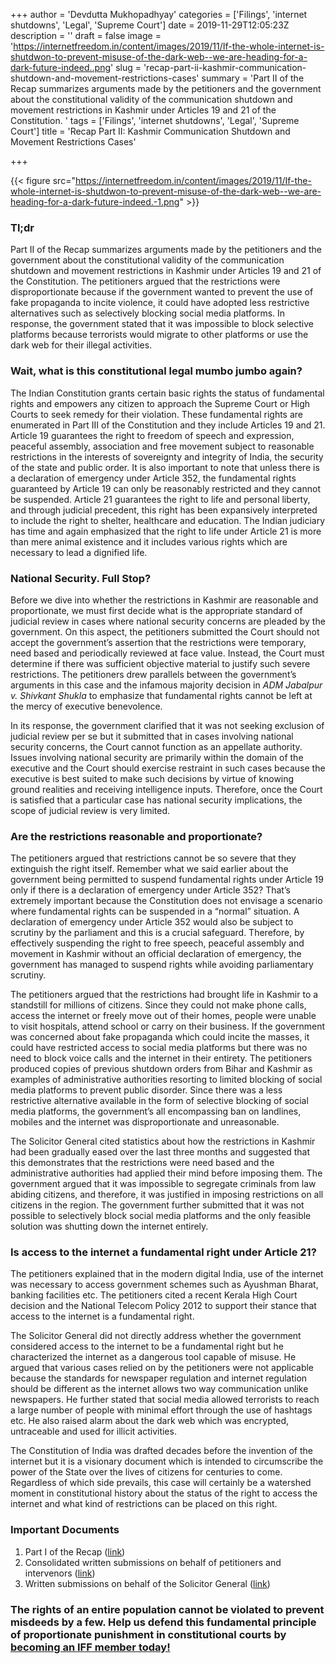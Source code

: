 +++
author = 'Devdutta Mukhopadhyay'
categories = ['Filings', 'internet shutdowns', 'Legal', 'Supreme Court']
date = 2019-11-29T12:05:23Z
description = ''
draft = false
image = 'https://internetfreedom.in/content/images/2019/11/If-the-whole-internet-is-shutdwon-to-prevent-misuse-of-the-dark-web--we-are-heading-for-a-dark-future-indeed..png'
slug = 'recap-part-ii-kashmir-communication-shutdown-and-movement-restrictions-cases'
summary = 'Part II of the Recap summarizes arguments made by the petitioners and the government about the constitutional validity of the communication shutdown and movement restrictions in Kashmir under Articles 19 and 21 of the Constitution. '
tags = ['Filings', 'internet shutdowns', 'Legal', 'Supreme Court']
title = 'Recap Part II: Kashmir Communication Shutdown and Movement Restrictions Cases'

+++


{{< figure src="https://internetfreedom.in/content/images/2019/11/If-the-whole-internet-is-shutdwon-to-prevent-misuse-of-the-dark-web--we-are-heading-for-a-dark-future-indeed.-1.png" >}}

### Tl;dr

Part II of the Recap summarizes arguments made by the petitioners and the government about the constitutional validity of the communication shutdown and movement restrictions in Kashmir under Articles 19 and 21 of the Constitution. The petitioners argued that the restrictions were disproportionate because if the government wanted to prevent the use of fake propaganda to incite violence, it could have adopted less restrictive alternatives such as selectively blocking social media platforms. In response, the government stated that it was impossible to block selective platforms because terrorists would migrate to other platforms or use the dark web for their illegal activities.

### Wait, what is this constitutional legal mumbo jumbo again?

The Indian Constitution grants certain basic rights the status of fundamental rights and empowers any citizen to approach the Supreme Court or High Courts to seek remedy for their violation. These fundamental rights are enumerated in Part III of the Constitution and they include Articles 19 and 21. Article 19 guarantees the right to freedom of speech and expression, peaceful assembly, association and free movement subject to reasonable restrictions in the interests of sovereignty and integrity of India, the security of the state and public order. It is also important to note that unless there is a declaration of emergency under Article 352, the fundamental rights guaranteed by Article 19 can only be reasonably restricted and they cannot be suspended. Article 21 guarantees the right to life and personal liberty, and through judicial precedent, this right has been expansively interpreted to include the right to shelter, healthcare and education. The Indian judiciary has time and again emphasized that the right to life under Article 21 is more than mere animal existence and it includes various rights which are necessary to lead a dignified life. 

### National Security. Full Stop?

Before we dive into whether the restrictions in Kashmir are reasonable and proportionate, we must first decide what is the appropriate standard of judicial review in cases where national security concerns are pleaded by the government. On this aspect, the petitioners submitted the Court should not accept the government’s assertion that the restrictions were temporary, need based and periodically reviewed at face value. Instead, the Court must determine if there was sufficient objective material to justify such severe restrictions. The petitioners drew parallels between the government’s arguments in this case and the infamous majority decision in _ADM Jabalpur v. Shivkant Shukla_ to emphasize that fundamental rights cannot be left at the mercy of executive benevolence.

In its response, the government clarified that it was not seeking exclusion of judicial review per se but it submitted that in cases involving national security concerns, the Court cannot function as an appellate authority. Issues involving national security are primarily within the domain of the executive and the Court should exercise restraint in such cases because the executive is best suited to make such decisions by virtue of knowing ground realities and receiving intelligence inputs. Therefore, once the Court is satisfied that a particular case has national security implications, the scope of judicial review is very limited.

### Are the restrictions reasonable and proportionate?

The petitioners argued that restrictions cannot be so severe that they extinguish the right itself. Remember what we said earlier about the government being permitted to suspend fundamental rights under Article 19 only if there is a declaration of emergency under Article 352? That’s extremely important because the Constitution does not envisage a scenario where fundamental rights can be suspended in a “normal” situation. A declaration of emergency under Article 352 would also be subject to scrutiny by the parliament and this is a crucial safeguard. Therefore, by effectively suspending the right to free speech, peaceful assembly and movement in Kashmir without an official declaration of emergency, the government has managed to suspend rights while avoiding parliamentary scrutiny.

The petitioners argued that the restrictions had brought life in Kashmir to a standstill for millions of citizens. Since they could not make phone calls, access the internet or freely move out of their homes, people were unable to visit hospitals, attend school or carry on their business. If the government was concerned about fake propaganda which could incite the masses, it could have restricted access to social media platforms but there was no need to block voice calls and the internet in their entirety. The petitioners produced copies of previous shutdown orders from Bihar and Kashmir as examples of administrative authorities resorting to limited blocking of social media platforms to prevent public disorder. Since there was a less restrictive alternative available in the form of selective blocking of social media platforms, the government’s all encompassing ban on landlines, mobiles and the internet was disproportionate and unreasonable.

The Solicitor General cited statistics about how the restrictions in Kashmir had been gradually eased over the last three months and suggested that this demonstrates that the restrictions were need based and the administrative authorities had applied their mind before imposing them. The government argued that it was impossible to segregate criminals from law abiding citizens, and therefore, it was justified in imposing restrictions on all citizens in the region. The government further submitted that it was not possible to selectively block social media platforms and the only feasible solution was shutting down the internet entirely.

### Is access to the internet a fundamental right under Article 21?

The petitioners explained that in the modern digital India, use of the internet was necessary to access government schemes such as Ayushman Bharat, banking facilities etc. The petitioners cited a recent Kerala High Court decision and the National Telecom Policy 2012 to support their stance that access to the internet is a fundamental right.

The Solicitor General did not directly address whether the government considered access to the internet to be a fundamental right but he characterized the internet as a dangerous tool capable of misuse. He argued that various cases relied on by the petitioners were not applicable because the standards for newspaper regulation and internet regulation should be different as the internet allows two way communication unlike newspapers. He further stated that social media allowed terrorists to reach a large number of people with minimal effort through the use of hashtags etc. He also raised alarm about the dark web which was encrypted, untraceable and used for illicit activities.

The Constitution of India was drafted decades before the invention of the internet but it is a visionary document which is intended to circumscribe the power of the State over the lives of citizens for centuries to come. Regardless of which side prevails, this case will certainly be a watershed moment in constitutional history about the status of the right to access the internet and what kind of restrictions can be placed on this right.

### Important Documents

1. Part I of the Recap ([link](https://internetfreedom.in/recap-part-i-kashmir-communication-shutdown-and-movement-restrictions-cases/))
2. Consolidated written submissions on behalf of petitioners and intervenors ([link](https://drive.google.com/file/d/1Ar9HKsDGaRgbBwFCUa9OvqP7OitWEGrL/view?usp=sharing))
3. Written submissions on behalf of the Solicitor General ([link](https://drive.google.com/file/d/1PHhnFdpjYgMkRWq9gCq1EPla60nMXTPO/view?usp=sharing))

### The rights of an entire population cannot be violated to prevent misdeeds by a few. Help us defend this fundamental principle of proportionate punishment in constitutional courts by [becoming an IFF member today!](https://internetfreedom.in/donate/)



